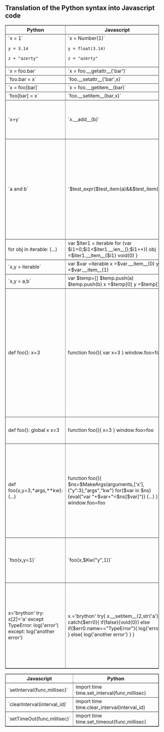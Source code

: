 Translation of the Python syntax into Javascript code
-----------------------------------------------------

<table border=1>
<tr>
<th>Python</th>
<th>Javascript</th>
<th>Comments</th>
</tr>

<tr>
<td>
`x = 1`

`y = 3.14`

`z = "azerty"`
</td>
<td>
`x = Number(1)`

`y = float(3.14)`

`z = "azerty"`
</td>
<td>_float_ is a Javascript function defined in __py\_classes.js__</td>
</tr>

<tr>
<td>`x = foo.bar`</td>
<td>`x = foo.__getattr__('bar')`
<td>&nbsp;</td>
</td>
</tr>

<tr>
<td>`foo.bar = x`</td>
<td>`foo.__setattr__('bar',x)`
<td>&nbsp;</td>
</td>
</tr>

<tr>
<td>`x = foo[bar]`</td>
<td>`x = foo.__getitem__(bar)`
<td>&nbsp;</td>
</td>
</tr>

<tr>
<td>`foo[bar] = x`</td>
<td>`foo.__setitem__(bar,x)`
<td>&nbsp;</td>
</td>
</tr>

<tr>
<td>`x+y`</td>
<td>`x.__add__(b)`
<td>same for all operators
<br>necessary to implement such operations as 2 * "a"</td>
</td>
</tr>

<tr>
<td>`a and b`</td>
<td>`$test_expr($test_item(a)&&$test_item(b))`
<td>we are keeping the Javascript && operator so as to not evaluate b if a is false
<br>_$test\_item_ returns a Javascript boolean (true or false)  and stores the resulting value in a global variable ; _$test\_expr_ returns this global variable</td>
</td>
</tr>

<tr>
<td>
    for obj in iterable:
        (...)
</td>
<td>
    var $Iter1 = iterable
    for (var $i1=0;$i1<$iter1.__len__();$i1++){ 
       obj =$iter1.__item__($i1)
       void(0)
    }
</td>
<td>&nbsp;</td></tr>

<tr>
<td>`x,y = iterable`</td>
<td>
    var $var =iterable 
    x =$var.__item__(0) 
    y =$var.__item__(1) 
</td>
<td>&nbsp;</td></tr>

<tr>
<td>`x,y = a,b`</td>
<td>
    var $temp=[]
    $temp.push(a)
    $temp.push(b)
    x =$temp[0] 
    y =$temp[1]
</td>
<td>&nbsp;</td></tr>

<tr>
<td>
    def foo():
       x=3
</td>
<td>
    function foo(){
       var x=3
    }
    window.foo=foo 
</td>
<td>
To be consistent with the management of the Python namespace, the local variable `x` is declared by the `var` keyword

The last line adds the function name in the namespace of the browser ; it will only exist if the function is at the level of the module, and not inside another function
</td>
</tr>

<tr>
<td>
    def foo():
       global x
       x=3
</td>
<td>
    function foo(){
       x=3
    }
    window.foo=foo 
</td>
<td>for a global variable, we do not use the `var` keyword</td>
</tr>

<tr>
<td>
    def foo(x,y=3,*args,**kw):
       (...)
</td>
<td>
    function foo(){
       $ns=$MakeArgs(arguments,['x'],{"y":3},"args","kw")
       for($var in $ns){eval("var "+$var+"=$ns[$var]")} 
       (...)
    }
    window.foo=foo 
</td>
<td>the _$MakeArgs_ function builds a Javascript object matching the names defined in the function signature to the values that are actually passed to it. The following line builds the namespace of the function (local variables)</td>
</tr>

<tr>
<td>`foo(x,y=1)`
</td>
<td>`foo(x,$Kw("y",1))`
</td>
<td>arguments passed as keywords are converted into objects created by the _$Kw_ function
</tr>

<tr>
<td>
    x='brython'
    try:
        x[2]='a'
    except TypeError:
        log('error')
    except:
        log('another error')
</td>
<td>
    x ='brython' 
    try{
        x.__setitem__(2,str('a'))
    }
    catch($err0){
        if(false){void(0)} 
        else if($err0.name=="TypeError"){
            log('error')
        }
        else{
            log('another error')
        }
    }
</td>
<td>the lines
    catch($err0){
        if(false){void(0)}
        
are added before all `except` clauses, translated as `else if` when an exception name is specified or as an `else` when it is not the case

</tr>

</table>

<p>
<table border=1>
<tr>
<th>Javascript</th>
<th>Python</th>
</tr>

<tr>
<td>`setInterval(func,millisec)`</td>
<td>
    import time
    time.set_interval(func,millisec)
</td>
</tr>

<tr>
<td>`clearInterval(interval_id)`</td>
<td>
    import time
    time.clear_interval(interval_id)
</td>
</tr>

<tr>
<td>`setTimeOut(func,millisec)`</td>
<td>
    import time
    time.set_timeout(func,millisec)
</td>
</tr>

</table>


